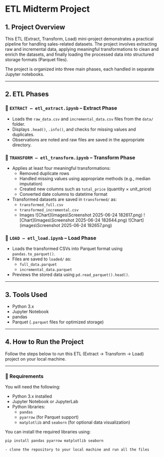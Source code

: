 # ETL Midterm Project 

## 1. Project Overview

This ETL (Extract, Transform, Load) mini-project demonstrates a practical pipeline for handling sales-related datasets. The project involves extracting raw and incremental data, applying meaningful transformations to clean and enrich the datasets, and finally loading the processed data into structured storage formats (Parquet files).

The project is organized into three main phases, each handled in separate Jupyter notebooks.

---

## 2. ETL Phases

### 📘 `EXTRACT – etl_extract.ipynb` – Extract Phase
- Loads the `raw_data.csv` and `incremental_data.csv` files from the `data/` folder.
- Displays `.head()`, `.info()`, and checks for missing values and duplicates.
- Observations are noted and raw files are saved in the appropriate directory.

### 🧹 `TRANSFORM – etl_transform.ipynb` – Transform Phase
- Applies at least four meaningful transformations:
  - Removed duplicate rows
  - Handled missing values using appropriate methods (e.g., median imputation)
  - Created new columns such as `total_price` (quantity × unit_price)
  - Converted date columns to datetime format
- Transformed datasets are saved in `transformed/` as:
  - `transformed_full.csv`
  - `transformed_incremental.csv`
  - Images
  ![Chart](images\Screenshot 2025-06-24 182617.png)
  ![Chart](images\Screenshot 2025-06-24 182644.png)
  ![Chart](images\Screenshot 2025-06-24 182657.png)
  

### 💾 `LOAD – etl_load.ipynb` – Load Phase
- Loads the transformed CSVs into Parquet format using `pandas.to_parquet()`.
- Files are saved to `loaded/` as:
  - `full_data.parquet`
  - `incremental_data.parquet`
- Previews the stored data using `pd.read_parquet().head()`.

---

## 3. Tools Used

- Python 3.x
- Jupyter Notebook
- pandas
- Parquet (`.parquet` files for optimized storage)

---

## 4. How to Run the Project

Follow the steps below to run this ETL (Extract → Transform → Load) project on your local machine.

---

### 🧰 Requirements

You will need the following:

- Python 3.x installed
- Jupyter Notebook or JupyterLab
- Python libraries:
  - `pandas`
  - `pyarrow` (for Parquet support)
  - `matplotlib` and `seaborn` (for optional data visualization)

You can install the required libraries using:

```bash
pip install pandas pyarrow matplotlib seaborn

- clone the repository to your local machine and run all the files
